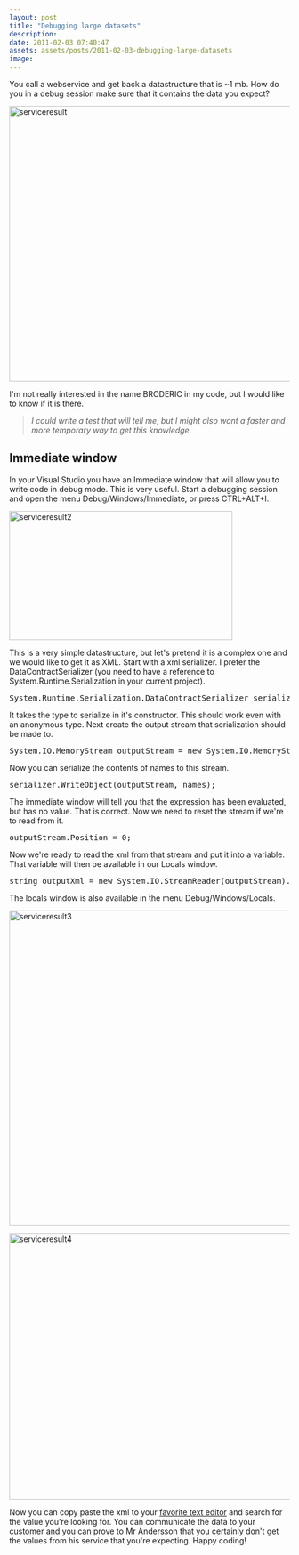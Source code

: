 ```yaml
---
layout: post
title: "Debugging large datasets"
description:
date: 2011-02-03 07:40:47
assets: assets/posts/2011-02-03-debugging-large-datasets
image: 
---
```


<p>You call a webservice and get back a datastructure that is ~1 mb. How do you in a debug session make sure that it contains the data you expect?</p>
<p><img class="alignnone size-full wp-image-1006" title="serviceresult" src="http://litemedia.info/media/Default/Mint/serviceresult.png" width="615" height="495" /></p>
<p>I'm not really interested in the name BRODERIC in my code, but I would like to know if it is there.</p>
<blockquote><em>I could write a test that will tell me, but I might also want a faster and more temporary way to get this knowledge.</em></blockquote>
<h2>Immediate window</h2>
<p>In your Visual Studio you have an Immediate window that will allow you to write code in debug mode. This is very useful. Start a debugging session and open the menu Debug/Windows/Immediate, or press CTRL+ALT+I.</p>
<p><img class="alignnone size-full wp-image-1007" title="serviceresult2" src="http://litemedia.info/media/Default/Mint/serviceresult2.png" width="401" height="232" /></p>
<p>This is a very simple datastructure, but let's pretend it is a complex one and we would like to get it as XML. Start with a xml serializer. I prefer the DataContractSerializer (you need to have a reference to System.Runtime.Serialization in your current project).</p>
<pre class="brush:csharp">System.Runtime.Serialization.DataContractSerializer serializer = new System.Runtime.Serialization.DataContractSerializer(names.GetType());</pre>
<p>It takes the type to serialize in it's constructor. This should work even with an anonymous type. Next create the output stream that serialization should be made to.</p>
<pre class="brush:csharp">System.IO.MemoryStream outputStream = new System.IO.MemoryStream();</pre>
<p>Now you can serialize the contents of names to this stream.</p>
<pre class="brush:csharp">serializer.WriteObject(outputStream, names);</pre>
<p>The immediate window will tell you that the expression has been evaluated, but has no value. That is correct. Now we need to reset the stream if we're to read from it.</p>
<pre class="brush:csharp">outputStream.Position = 0;</pre>
<p>Now we're ready to read the xml from that stream and put it into a variable. That variable will then be available in our Locals window.</p>
<pre class="brush:csharp">string outputXml = new System.IO.StreamReader(outputStream).ReadToEnd();</pre>
<p>The locals window is also available in the menu Debug/Windows/Locals.</p>
<p><img class="alignnone size-full wp-image-1008" title="serviceresult3" src="http://litemedia.info/media/Default/Mint/serviceresult3.png" width="840" height="566" /></p>
<p><img class="alignnone size-full wp-image-1011" title="serviceresult4" src="http://litemedia.info/media/Default/Mint/serviceresult4.png" width="753" height="479" /></p>
<p>Now you can copy paste the xml to your <a href="http://notepad-plus-plus.org/">favorite text editor</a> and search for the value you're looking for. You can communicate the data to your customer and you can prove to Mr Andersson that you certainly don't get the values from his service that you're expecting.  Happy coding!</p>
